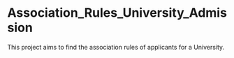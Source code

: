 # Association_Rules_University_Admission
This project aims to find the association rules of applicants for a University.
